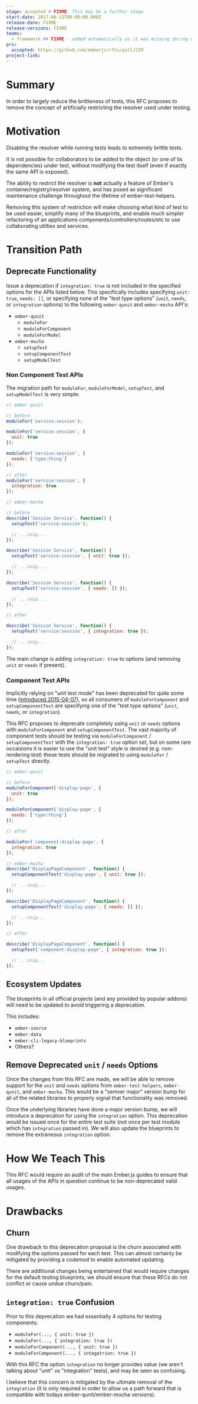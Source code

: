 ```yaml
---
stage: accepted # FIXME: This may be a further stage
start-date: 2017-06-11T00:00:00.000Z
release-date: FIXME
release-versions: FIXME
teams:
  - framework ## FIXME - added automatically as it was missing during migration'
prs:
  accepted: https://github.com/emberjs/rfcs/pull/229
project-link:
---
```


# Summary

In order to largely reduce the brittleness of tests, this RFC proposes to
remove the concept of artificially restricting the resolver used under
testing.

# Motivation

Disabling the resolver while running tests leads to extremely brittle tests.

It is not possible for collaborators to be added to the object (or one
of its dependencies) under test, without modifying the test itself (even if
exactly the same API is exposed).

The ability to restrict the resolver is **not** actually a feature of Ember's
container/registry/resolver system, and has posed as significant maintenance
challenge throughout the lifetime of ember-test-helpers.

Removing this system of restriction will make choosing what kind of test to
be used easier, simplify many of the blueprints, and enable much simpler refactoring
of an applications components/controllers/routes/etc to use collaborating utilties
and services.

# Transition Path

## Deprecate Functionality

Issue a deprecation if `integration: true` is not included in the specified
options for the APIs listed below. This specifically includes specifying
`unit: true`, `needs: []`, or specifying none of the "test type options"
(`unit`, `needs`, or `integration` options) to the following `ember-qunit`
and `ember-mocha` API's:

* `ember-qunit`
  * `moduleFor`
  * `moduleForComponent`
  * `moduleForModel`
* `ember-mocha`
  * `setupTest`
  * `setupComponentTest`
  * `setupModelTest`

### Non Component Test APIs

The migration path for `moduleFor`, `moduleForModel`, `setupTest`, and
`setupModelTest` is very simple:

```js
// ember-qunit

// before
moduleFor('service:session');

moduleFor('service:session', {
  unit: true
});

moduleFor('service:session', {
  needs: ['type:thing']
});

// after
moduleFor('service:session', {
  integration: true
});
```

```js
// ember-mocha

// before
describe('Session Service', function() {
  setupTest('service:session');

  // ...snip...
});

describe('Session Service', function() {
  setupTest('service:session', { unit: true });

  // ...snip...
});

describe('Session Service', function() {
  setupTest('service:session', { needs: [] });

  // ...snip...
});

// after

describe('Session Service', function() {
  setupTest('service:session', { integration: true });

  // ...snip...
});
```

The main change is adding `integration: true` to options (and removing `unit` or `needs`
if present).

### Component Test APIs

Implicitly relying on "unit test mode" has been deprecated for quite some time
([introduced 2015-04-07](https://github.com/emberjs/ember-test-helpers/pull/38)),
so all consumers of `moduleForComponent` and `setupComponentTest` are specifying
one of the "test type options" (`unit`, `needs`, or `integration`).

This RFC proposes to deprecate completely using `unit` or `needs` options with
`moduleForComponent` and `setupComponentTest`. The vast majority of component tests
should be testing via `moduleForComponent` / `setupComponentTest` with the `integration: true`
option set, but on some rare occaisions it is easier to use the "unit test" style is
desired (e.g. non-rendering test) these tests should be migrated to using `moduleFor`
/ `setupTest` directly.

```js
// ember-qunit

// before
moduleForComponent('display-page', {
  unit: true
});

moduleForComponent('display-page', {
  needs: ['type:thing']
});

// after

moduleFor('component:display-page', {
  integration: true
});
```

```js
// ember-mocha
describe('DisplayPageComponent', function() {
  setupComponentTest('display-page', { unit: true });

  // ...snip...
});

describe('DisplayPageComponent', function() {
  setupComponentTest('display-page', { needs: [] });

  // ...snip...
});

// after

describe('DisplayPageComponent', function() {
  setupTest('component:display-page', { integration: true });

  // ...snip...
});
```

## Ecosystem Updates

The blueprints in all official projects (and any provided by popular
addons) will need to be updated to avoid triggering a deprecation.

This includes:

* `ember-source`
* `ember-data`
* `ember-cli-legacy-blueprints`
* Others?

## Remove Deprecated `unit` / `needs` Options

Once the changes from this RFC are made, we will be able to remove
support for the `unit` and `needs` options from `ember-test-helpers`,
`ember-qunit`, and `ember-mocha`. This would be a "semver major"
version bump for all of the related libraries to properly signal that
functionality was removed.

Once the underlying libraries have done a major version bump, we will
introduce a deprecation for using the `integration` option. This
deprecation would be issued once for the entire test suite (not once
per test module which has `integration` passed in). We will also update
the blueprints to remove the extraneous `integration` option.

# How We Teach This

This RFC would require an audit of the main Ember.js guides to ensure
that all usages of the APIs in question continue to be non-deprecated
valid usages.

# Drawbacks

## Churn

One drawback to this deprecation proposal is the churn associated with
modifying the options passed for each test. This can almost certainly
be mitigated by providing a codemod to enable automated updating.

There are additional changes being entertained that would require changes
for the default testing blueprints, we should ensure that these RFCs do not
conflict or cause undue churn/pain.

## `integration: true` Confusion

Prior to this deprecation we had essentially 4 options for testing components:

* `moduleFor(..., { unit: true })`
* `moduleFor(..., { integration: true })`
* `moduleForComponent(..., { unit: true })`
* `moduleForComponent(..., { integatrion: true })`

With this RFC the option `integration` no longer provides value (we aren't talking
about "unit" vs "integration" tests), and may be seen as confusing.

I believe that this concern is mitigated by the ultimate removal of the `integration`
(it is only required in order to allow us a path forward that is compatible with
todays ember-qunit/ember-mocha versions).
